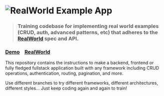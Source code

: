 # ![RealWorld Example App](logo.png)

> ### Training codebase for implementing real world examples (CRUD, auth, advanced patterns, etc) that adheres to the [RealWorld](https://github.com/gothinkster/realworld) spec and API.


### [Demo](https://github.com/gothinkster/realworld)&nbsp;&nbsp;&nbsp;&nbsp;[RealWorld](https://github.com/gothinkster/realworld)


This repository contains the instructions to make a backend, frontend or fully fledged fullstack application built with any framework including CRUD operations, authentication, routing, pagination, and more.

Use different branches to try different frameworks, different architectures, different styles... Just keep coding again and again to train!
